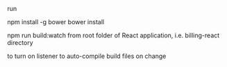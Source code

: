 run 

npm install -g bower
bower install

npm run build:watch from root folder of React application, i.e. billing-react directory

to turn on listener to auto-compile build files on change